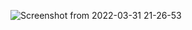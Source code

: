 ![Screenshot from 2022-03-31 21-26-53](https://user-images.githubusercontent.com/85546967/161357330-7f96b289-7639-43f5-82c5-74dca30b9fb9.png)

